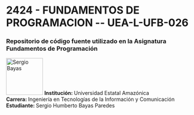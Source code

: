 <h1>2424 - FUNDAMENTOS DE PROGRAMACION -- UEA-L-UFB-026</h1>

<h3>Repositorio de código fuente utilizado en la Asignatura Fundamentos de Programación</h3>

<p>
<img class="imagen" src="C:\Users\SBAYAS\Desktop\pagina web\ueaa.png" alt="Sergio Bayas" width="100px">
    <strong>Institución: </strong>Universidad Estatal Amazónica <br>
    <strong>Carrera: </strong>Ingeniería en Tecnologías de la Información y Comunicación <br>
    <strong>Estudiante: </strong>Sergio Humberto Bayas Paredes <br>
</p>
